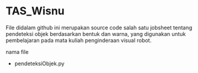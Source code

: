 # TAS_Wisnu
File didalam github ini merupakan source code salah satu jobsheet tentang pendeteksi objek berdasarkan bentuk dan warna, yang digunakan untuk pembelajaran pada mata kuliah penginderaan visual robot.

nama file 
- pendeteksiObjek.py